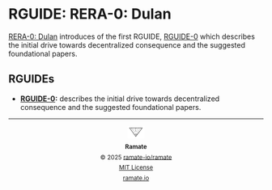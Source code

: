 # RGUIDE: RERA-0: Dulan
[RERA-0: Dulan](../../rera/rera-000-000-000-dulan/README.md) introduces of the first RGUIDE, [RGUIDE-0](./rguide-000-000-000/README.md) which describes the initial drive towards decentralized consequence and the suggested foundational papers.

## RGUIDEs
- **[RGUIDE-0](/rguide/rera-000-000-000-dulan/rguide-000-000-000/README.md):** describes the initial drive towards decentralized consequence and the suggested foundational papers.

<!--OAC FOOTER: DO NOT REMOVE THIS LINE-->
---

<div align="center">
  <a href="https://github.com/ramate-io/oac">
    <picture>
      <source srcset="/assets/ramate-inverted-transparent.png" media="(prefers-color-scheme: dark)">
      <img height="24" src="/assets/ramate-transparent.png" alt="OAC"/>
    </picture>
  </a>
  <br/>
  <sub>
    <b>Ramate</b>
    <br/>
    &copy; 2025 <a href="https://github.com/ramate-io/ramate">ramate-io/ramate</a>
    <br/>
    <a href="https://github.com/ramate-io/ramate/blob/main/LICENSE">MIT License</a>
    <br/>
    <a href="https://www.ramate.io">ramate.io</a>
  </sub>
</div>
